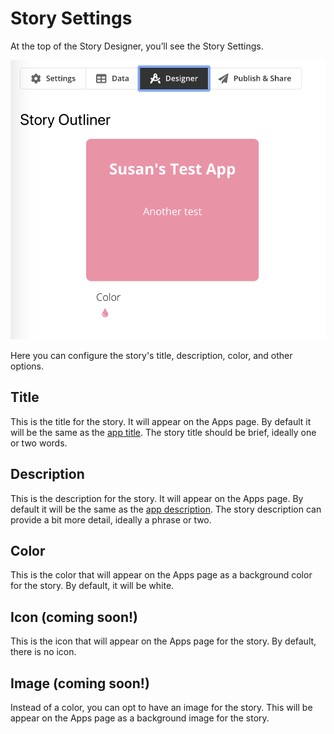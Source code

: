 # Story Settings

At the top of the Story Designer, you’ll see the Story Settings. 

![\[Replace image\] Story Settings](../../.gitbook/assets/image%20%2813%29.png)

Here you can configure the story's title, description, color, and other options. 

## Title

This is the title for the story. It will appear on the Apps page. By default it will be the same as the [app title](../app-settings.md#title). The story title should be brief, ideally one or two words.

## Description

This is the description for the story. It will appear on the Apps page. By default it will be the same as the [app description](../app-settings.md#description). The story description can provide a bit more detail, ideally a phrase or two.

## Color

This is the color that will appear on the Apps page as a background color for the story. By default, it will be white.

## Icon \(coming soon!\)

This is the icon that will appear on the Apps page for the story. By default, there is no icon.

## Image \(coming soon!\)

Instead of a color, you can opt to have an image for the story. This will be appear on the Apps page as a background image for the story. 


